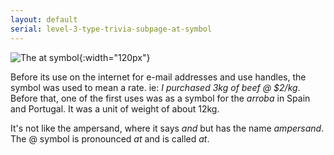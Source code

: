```yaml
---
layout: default
serial: level-3-type-trivia-subpage-at-symbol
---
```

![The at symbol]({{site.url}}/svg/type-trivia/at-symbol.svg "The at symbol"){:width="120px"}

Before its use on the internet for e-mail addresses and use handles, the symbol was used to mean a rate. ie: *I purchased 3kg of beef @ $2/kg*. Before that, one of the first uses was as a symbol for the *arroba* in Spain and Portugal. It was a unit of weight of about 12kg.

It's not like the ampersand, where it says *and* but has the name *ampersand*. The @ symbol is pronounced *at* and is called *at*.